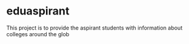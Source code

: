 # eduaspirant
This project is to provide the aspirant students with information about colleges around the glob
